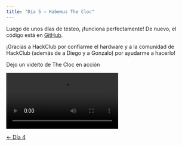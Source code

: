 ```yaml
---
title: "Día 5 — Habemus The Cloc"
---
```


Luego de unos días de testeo, ¡funciona perfectamente! De nuevo, el código está en [GitHub](https://github.com/JuanM04/the-cloc).

¡Gracias a HackClub por confiarme el hardware y a la comunidad de HackClub (además de a Diego y a Gonzalo) por ayudarme a hacerlo!

Dejo un videito de The Cloc en acción

![@direct](/the-cloc/working.mp4)

[&larr; Día 4](/docs/the-cloc/dia-4)
